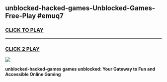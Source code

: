 
## unblocked-hacked-games-Unblocked-Games-Free-Play #emuq7
<h3>
<a href="https://us.freeplayer.one?title=unblocked-hacked-games&ref=9M">CLICK TO PLAY</a></h3>
<hr>

<h3>
<a href="https://us.freeplayer.one?title=unblocked-hacked-games&ref=9M">CLICK 2 PLAY</a>
  
</h3>

<a href="https://us.freeplayer.one?title=unblocked-hacked-games&ref=9M"><img src="https://clearcache.store/games.png"></a>


**unblocked-hacked-games games unblocked: Your Gateway to Fun and Accessible Online Gaming**

